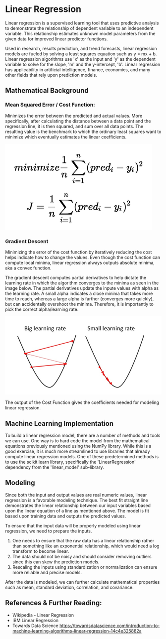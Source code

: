 # Linear Regression

Linear regression is a supervised learning tool that uses predictive analysis to demonstrate the relationship of dependent variable to an independent variable. This relationship estimates unknown model parameters from the given data for improved linear predictor functions. 

Used in research, results prediction, and trend forecasts, linear regression models are fueled by solving a least squares equation such as y = mx + b. Linear regression algorithms use 'x' as the input and 'y' as the dependent variable to solve for the slope, 'm' and the y-intercept, 'b'. 
Linear regression has applicability in artificial intelligence, finance, economics, and many other fields that rely upon prediction models.

## Mathematical Background

### Mean Squared Error / Cost Function: 
Minimizes the error between the predicted and actual values. More specifically, after calculating the distance between a data point and the regression line, it is then squared, and sum over all data points. The resulting value is the benchmark to which the ordinary least squares want to minimize which eventually estimates the linear coefficients.

![Cost Function](https://github.com/iobermeier/INDE-577-Data-Science-and-Machine-Learning/blob/main/Supervised-Learning/1-Linear-Regression/images/Cost%20Function.png)

### Gradient Descent
Minimizing the error of the cost function by iteratively reducing the cost helps indicate how to change the values. Even though the cost function can compute local minima, linear regression always outputs absolute minima, aka a convex function.

The gradient descent computes partial derivatives to help dictate the learning rate in which the algorithm converges to the minima as seen in the image below. The partial derivatives update the inpute values with alpha as the learning rate. A small alpha indicates a close minima that takes more time to reach, whereas a large alpha is farther (converges more quickly), but can accidentally overshoot the minima. Therefore, it is importantly to pick the correct alpha/learning rate. 

![Gradient Descent](https://github.com/iobermeier/INDE-577-Data-Science-and-Machine-Learning/blob/main/Supervised-Learning/1-Linear-Regression/images/Gradient%20Descent.png)

The output of the Cost Function gives the coefficients needed for modeling linear regression.

## Machine Learning Implementation

To build a linear regression model, there are a number of methods and tools we can use. One way is to hard code the model from the mathematical equations previously mentioned using the NumPy library. While this is a good exercise, it is much more streamlined to use libraries that already compute linear regression models. One of these predetermined methods is to use the scikit learn library, specifically the 'LinearRegression' dependency from the 'linear_model' sub-library.

## Modeling

Since both the input and output values are real numeric values, linear regression is a favorable modeling technique. The best fit straight line demonstrates the linear relationship between our input variables based upon the linear equation of a line as mentioned above. The model is fit based upon training data and outputs the predicted values. 

To ensure that the input data will be properly modeled using linear regression, we need to prepare the inputs. 
1. One needs to ensure that the raw data has a linear relationship rather than something like an exponential relationship, which would need a log transform to become linear. 
2. The data should not be noisy and should consider removing outliers since this can skew the prediction models. 
3. Rescaling the inputs using standardization or normalization can ensure more reliable and precise models. 

After the data is modeled, we can further calculate mathematical properties such as mean, standard deviation, correlation, and covariance.


## References & Further Reading:
- Wikipedia - Linear Regression 
- IBM Linear Regression
- Towards Data Science https://towardsdatascience.com/introduction-to-machine-learning-algorithms-linear-regression-14c4e325882a
